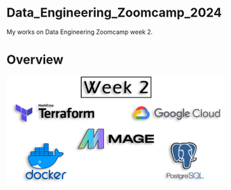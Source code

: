 # Data_Engineering_Zoomcamp_2024
My works on Data Engineering Zoomcamp week 2.

# Overview
![Architecture Overview](./images/week_2.png)